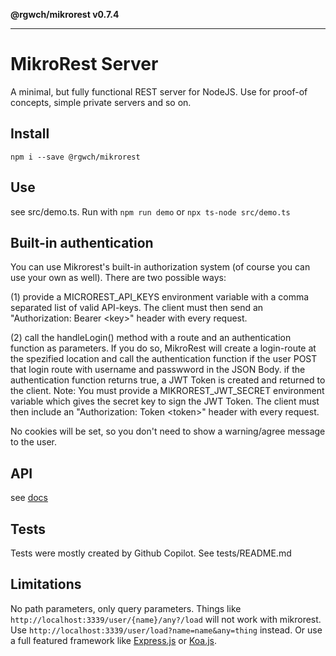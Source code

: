 **@rgwch/mikrorest v0.7.4**

***

# MikroRest Server

A minimal, but fully functional REST server for NodeJS.
Use for proof-of concepts, simple private servers and so on.

## Install

`npm i --save @rgwch/mikrorest`

## Use

see src/demo.ts. Run with `npm run demo` or `npx ts-node src/demo.ts`

## Built-in authentication

You can use Mikrorest's built-in authorization system (of course you can use your own as well). There are two possible ways:

(1) provide a MICROREST_API_KEYS environment variable with a comma separated list of valid API-keys. The client must then send an "Authorization: Bearer &lt;key&gt;" header with every request.

(2) call the handleLogin() method with a route and an authentication function as parameters. If you do so, MikroRest will create a login-route at the spezified location and call the authentication function if the user POST that login route with username and passwword in the JSON Body. if the authentication function returns true, a JWT Token is created and returned to the client. Note: You must provide a MIKROREST_JWT_SECRET environment variable which gives the secret key to sign the JWT Token.
The client must then include an "Authorization: Token &lt;token&gt;" header with every request.

No cookies will be set, so you don't need to show a warning/agree message to the user.

## API

see [docs](_media/globals.md)

## Tests

Tests were mostly created by Github Copilot. See tests/README.md

## Limitations

No path parameters, only query parameters. Things like `http://localhost:3339/user/{name}/any?/load` will not work with mikrorest. Use `http://localhost:3339/user/load?name=name&any=thing` instead. 
Or use a full featured framework like [Express.js](https://expressjs.com/) or [Koa.js](https://koajs.com/#introduction).
